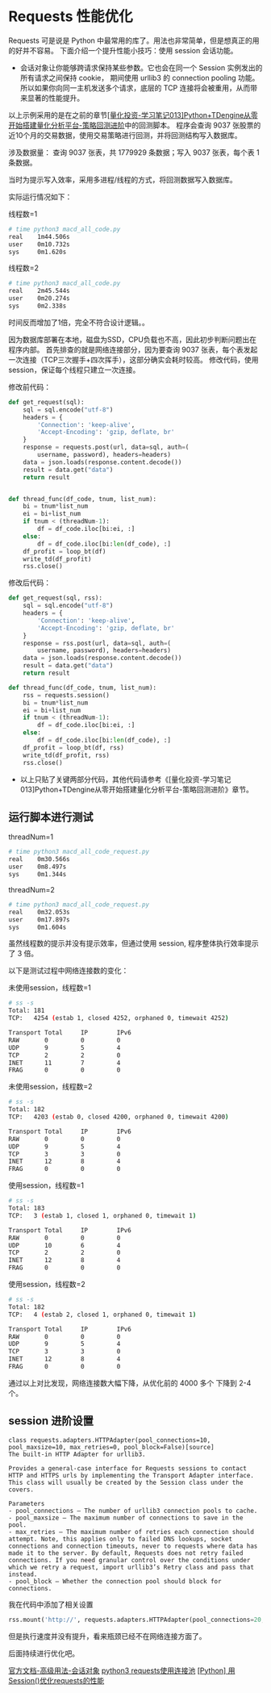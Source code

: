 
# Requests 性能优化

Requests 可是说是 Python 中最常用的库了。用法也非常简单，但是想真正的用的好并不容易。
下面介绍一个提升性能小技巧：使用 session 会话功能。

- 会话对象让你能够跨请求保持某些参数。它也会在同一个 Session 实例发出的所有请求之间保持 cookie， 期间使用 urllib3 的 connection pooling 功能。所以如果你向同一主机发送多个请求，底层的 TCP 连接将会被重用，从而带来显著的性能提升。

以上示例采用的是在之前的章节[[量化投资-学习笔记013]Python+TDengine从零开始搭建量化分析平台-策略回测进阶](https://dbadadong.blog.csdn.net/article/details/134360560)中的回测脚本。
程序会查询 9037 张股票的近10个月的交易数据，使用交易策略进行回测，并将回测结构写入数据库。

涉及数据量：
查询 9037 张表，共 1779929 条数据；写入 9037 张表，每个表 1 条数据。


当时为提示写入效率，采用多进程/线程的方式，将回测数据写入数据库。

实际运行情况如下：

线程数=1
```bash
# time python3 macd_all_code.py
real    1m44.506s
user    0m10.732s
sys     0m1.620s
```

线程数=2
```bash
# time python3 macd_all_code.py 
real    2m45.544s
user    0m20.274s
sys     0m2.338s
```
时间反而增加了1倍，完全不符合设计逻辑。。

因为数据库部署在本地，磁盘为SSD，CPU负载也不高，因此初步判断问题出在程序内部。
首先排查的就是网络连接部分，因为要查询 9037 张表，每个表发起一次连接（TCP三次握手+四次挥手），这部分确实会耗时较高。
修改代码，使用 session，保证每个线程只建立一次连接。

修改前代码：
```python
def get_request(sql):
    sql = sql.encode("utf-8")
    headers = {
        'Connection': 'keep-alive',
        'Accept-Encoding': 'gzip, deflate, br'
    }
    response = requests.post(url, data=sql, auth=(
        username, password), headers=headers)
    data = json.loads(response.content.decode())
    result = data.get("data")
    return result


def thread_func(df_code, tnum, list_num):
    bi = tnum*list_num
    ei = bi+list_num
    if tnum < (threadNum-1):
        df = df_code.iloc[bi:ei, :]
    else:
        df = df_code.iloc[bi:len(df_code), :]
    df_profit = loop_bt(df)
    write_td(df_profit)
    rss.close()
```

修改后代码：
```python
def get_request(sql, rss):
    sql = sql.encode("utf-8")
    headers = {
        'Connection': 'keep-alive',
        'Accept-Encoding': 'gzip, deflate, br'
    }
    response = rss.post(url, data=sql, auth=(
        username, password), headers=headers)
    data = json.loads(response.content.decode())
    result = data.get("data")
    return result

def thread_func(df_code, tnum, list_num):
    rss = requests.session()
    bi = tnum*list_num
    ei = bi+list_num
    if tnum < (threadNum-1):
        df = df_code.iloc[bi:ei, :]
    else:
        df = df_code.iloc[bi:len(df_code), :]
    df_profit = loop_bt(df, rss)
    write_td(df_profit, rss)
    rss.close()
```
- 以上只贴了关键两部分代码，其他代码请参考《[量化投资-学习笔记013]Python+TDengine从零开始搭建量化分析平台-策略回测进阶》章节。

## 运行脚本进行测试

threadNum=1
```bash
# time python3 macd_all_code_request.py 
real    0m30.566s
user    0m8.497s
sys     0m1.344s
```

threadNum=2
```bash
# time python3 macd_all_code_request.py 
real    0m32.053s
user    0m17.897s
sys     0m1.604s
```
虽然线程数的提示并没有提示效率，但通过使用 session, 程序整体执行效率提示了 3 倍。

以下是测试过程中网络连接数的变化：

未使用session，线程数=1
```bash
# ss -s
Total: 181
TCP:   4254 (estab 1, closed 4252, orphaned 0, timewait 4252)

Transport Total     IP        IPv6
RAW       0         0         0
UDP       9         5         4
TCP       2         2         0
INET      11        7         4
FRAG      0         0         0
```

未使用session，线程数=2
```bash
# ss -s
Total: 182
TCP:   4203 (estab 0, closed 4200, orphaned 0, timewait 4200)

Transport Total     IP        IPv6
RAW       0         0         0
UDP       9         5         4
TCP       3         3         0
INET      12        8         4
FRAG      0         0         0
```

使用session，线程数=1
```bash
# ss -s
Total: 183
TCP:   3 (estab 1, closed 1, orphaned 0, timewait 1)

Transport Total     IP        IPv6
RAW       0         0         0
UDP       10        6         4
TCP       2         2         0
INET      12        8         4
FRAG      0         0         0
```


使用session，线程数=2
```bash
# ss -s
Total: 182
TCP:   4 (estab 2, closed 1, orphaned 0, timewait 1)

Transport Total     IP        IPv6
RAW       0         0         0
UDP       9         5         4
TCP       3         3         0
INET      12        8         4
FRAG      0         0         0
```

通过以上对比发现，网络连接数大幅下降，从优化前的 4000 多个 下降到 2-4 个。


## session 进阶设置

```
class requests.adapters.HTTPAdapter(pool_connections=10, pool_maxsize=10, max_retries=0, pool_block=False)[source]
The built-in HTTP Adapter for urllib3.

Provides a general-case interface for Requests sessions to contact HTTP and HTTPS urls by implementing the Transport Adapter interface. This class will usually be created by the Session class under the covers.

Parameters
- pool_connections – The number of urllib3 connection pools to cache.
- pool_maxsize – The maximum number of connections to save in the pool.
- max_retries – The maximum number of retries each connection should attempt. Note, this applies only to failed DNS lookups, socket connections and connection timeouts, never to requests where data has made it to the server. By default, Requests does not retry failed connections. If you need granular control over the conditions under which we retry a request, import urllib3’s Retry class and pass that instead.
- pool_block – Whether the connection pool should block for connections.
```

我在代码中添加了相关设置
```python
rss.mount('http://', requests.adapters.HTTPAdapter(pool_connections=20, pool_maxsize=20, max_retries=3))
```
但是执行速度并没有提升，看来瓶颈已经不在网络连接方面了。

后面持续进行优化吧。



[官方文档-高级用法-会话对象](https://requests.readthedocs.io/projects/cn/zh-cn/latest/user/advanced.html#session-objects)
[python3 requests使用连接池](https://www.cnblogs.com/cooolr/p/11396108.html)
[[Python] 用Session()优化requests的性能](https://zhuanlan.zhihu.com/p/114283369)